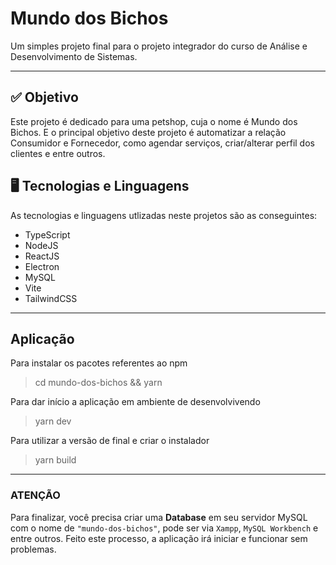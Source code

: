 # Mundo dos Bichos

Um simples projeto final para o projeto integrador do curso de Análise e Desenvolvimento de Sistemas.

---

## ✅ Objetivo
Este projeto é dedicado para uma petshop, cuja o nome é Mundo dos Bichos. E o principal objetivo deste projeto é
automatizar a relação Consumidor e Fornecedor, como agendar serviços, criar/alterar perfil dos clientes e entre outros.
## 🖥️ Tecnologias e Linguagens
As tecnologias e linguagens utlizadas neste projetos são as conseguintes: 
 - TypeScript
 - NodeJS
 - ReactJS
 - Electron
 - MySQL
 - Vite
 - TailwindCSS
---

## Aplicação
Para instalar os pacotes referentes ao npm
> cd mundo-dos-bichos && yarn

Para dar início a aplicação em ambiente de desenvolvivendo
> yarn dev

Para utilizar a versão de final e criar o instalador
> yarn build
---

### **ATENÇÃO** 
Para finalizar, você precisa criar uma **Database** em seu servidor MySQL
com o nome de ```"mundo-dos-bichos"```, pode ser via ```Xampp```, ```MySQL Workbench``` e entre outros.
Feito este processo, a aplicação irá iniciar e funcionar sem problemas.